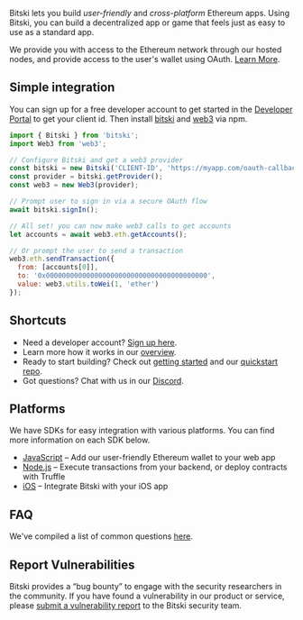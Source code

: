 Bitski lets you build *user-friendly* and *cross-platform* Ethereum apps. Using Bitski, you can build a decentralized app or game that feels just as easy to use as a standard app.

We provide you with access to the Ethereum network through our hosted nodes, and provide access to the user's wallet using OAuth. [Learn More](overview.md).

## Simple integration

You can sign up for a free developer account to get started in the <a href="https://developer.bitski.com" target="_blank">Developer Portal</a> to get your client id. Then install [bitski](https://www.npmjs.com/package/bitski)
and [web3](https://www.npmjs.com/package/web3) via npm.

```javascript
import { Bitski } from 'bitski';
import Web3 from 'web3';

// Configure Bitski and get a web3 provider
const bitski = new Bitski('CLIENT-ID', 'https://myapp.com/oauth-callback.html');
const provider = bitski.getProvider();
const web3 = new Web3(provider);

// Prompt user to sign in via a secure OAuth flow
await bitski.signIn();

// All set! you can now make web3 calls to get accounts
let accounts = await web3.eth.getAccounts();

// Or prompt the user to send a transaction
web3.eth.sendTransaction({
  from: [accounts[0]],
  to: '0x0000000000000000000000000000000000000000',
  value: web3.utils.toWei(1, 'ether')
});
```


## Shortcuts

- Need a developer account? <a href="https://developer.bitski.com" target="_blank">Sign up here</a>.
- Learn more how it works in our [overview](overview.md).
- Ready to start building? Check out [getting started](getting-started.md) and our [quickstart repo](https://github.com/BitskiCo/quickstart).
- Got questions? Chat with us in our <a href="https://discord.gg/5f6pAFN" target="_blank">Discord</a>.

## Platforms

We have SDKs for easy integration with various platforms. You can find more information on each SDK below.

- [JavaScript](https://github.com/BitskiCo/bitski-js/) – Add our user-friendly Ethereum wallet to your web app
- [Node.js](https://github.com/BitskiCo/bitski-node/) – Execute transactions from your backend, or deploy contracts with Truffle
- [iOS](https://github.com/BitskiCo/bitski-ios/) – Integrate Bitski with your iOS app

## FAQ

We've compiled a list of common questions [here](faq.md).

## Report Vulnerabilities
Bitski provides a “bug bounty” to engage with the security researchers in the community. If you have found a vulnerability in our product or service, please [submit a vulnerability report](https://www.bitski.com/bounty) to the Bitski security team.
